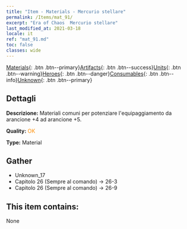```yaml
---
title: "Item - Materials - Mercurio stellare"
permalink: /Items/mat_91/
excerpt: "Era of Chaos  Mercurio stellare"
last_modified_at: 2021-03-18
locale: it
ref: "mat_91.md"
toc: false
classes: wide
---
```

 [Materials](/it/Items/){: .btn .btn--primary}[Artifacts](/it/Items/Artifacts/){: .btn .btn--success}[Units](/it/Items/Units/){: .btn .btn--warning}[Heroes](/it/Items/Heroes/){: .btn .btn--danger}[Consumables](/it/Items/Consumables/){: .btn .btn--info}[Unknown](/it/Items/Unknown/){: .btn .btn--primary}

## Dettagli
 **Descrizione:** Materiali comuni per potenziare l'equipaggiamento da arancione +4 ad arancione +5.

 **Quality:** <span style="color: #FF8C00">OK</span>

 **Type:** Material

## Gather

*    Unknown_17 
*    Capitolo 26 (Sempre al comando) -> 26-3 
*    Capitolo 26 (Sempre al comando) -> 26-9 

## This item contains:

  None

